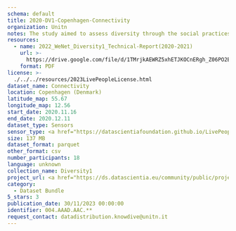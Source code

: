 ```yaml
---
schema: default
title: 2020-DV1-Copenhagen-Connectivity
organization: Unitn
notes: The study aimed to assess diversity through the social practices and daily behaviors of university students from eight different countries. The research was carried out in two phases. Initially, a large sample of students from Denmark, Italy, Mongolia, Paraguay, the United Kingdom, China, Mexico, and India, completed a survey on their social practices, as well as their socio-demographic, cultural, and psychological elements. In the second phase, a sub-sample of the respondents engaged in a four-week data collection by using an innovative smartphone application called iLog. This app collected data from thirty-four smartphone sensors around the clock, allowing for an in-depth investigation into the diversity and daily routines of university students across countries, both synchronically and diachronically.
resources:
  - name: 2022_WeNet_Diversity1_Technical-Report(2020-2021)
    url: >-
      https://drive.google.com/file/d/1TMrjkAEWRZ5xhETJKOCnERgh_Z06PO2E/view?usp=drive_link
    format: PDF
license: >-
  ./../../resources/2023LivePeopleLicense.html
dataset_name: Connectivity
location: Copenhagen (Denmark)
latitude_map: 55.67
longitude_map: 12.56
start_date: 2020.11.16
end_date: 2020.12.11
dataset_type: Sensors
sensor_type: <a href="https://datascientiafoundation.github.io/LivePeople/datasets/2020-DV1-Copenhagen-Cellular%20Network/"> cellular network</a>, <a href="https://datascientiafoundation.github.io/LivePeople/datasets/2020-DV1-Copenhagen-Wifi%20Networks%20Event/">wifi networks</a>, <a href="https://datascientiafoundation.github.io/LivePeople/datasets/2020-DV1-Copenhagen-Wifi%20Event/">wifi</a>,  <a href="https://datascientiafoundation.github.io/LivePeople/datasets/2020-DV1-Copenhagen-Bluetooth%20Normal%20Event/">bluetooth </a>
size: 137 MB
dataset_format: parquet
other_format: csv
number_participants: 18
language: unknown
collection_name: Diversity1
project_url: <a href="https://ds.datascientia.eu/community/public/projects/3720e313-356e-4b7c-830e-be5cc7dbb3b4">https://ds.datascientia.eu/community/public/projects/3720e313-356e-4b7c-830e-be5cc7dbb3b4</a>
category:
  - Dataset Bundle
5_stars: 3
publication_date: 30/11/2023 00:00:00
identifier: 004.AAAD.AAC.**
request_contact: datadistribution.knowdive@unitn.it
---
```

